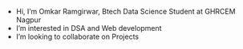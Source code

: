 -  Hi, I’m Omkar Ramgirwar, Btech Data Science Student at GHRCEM Nagpur
-  I’m interested in DSA and Web development
-  I’m looking to collaborate on Projects

<!---
Omkar2240/Omkar2240 is a ✨ special ✨ repository because its `README.md` (this file) appears on your GitHub profile.
You can click the Preview link to take a look at your changes.
--->
